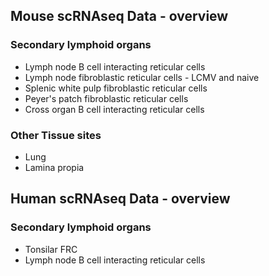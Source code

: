 ## Mouse scRNAseq Data - overview

### Secondary lymphoid organs
* Lymph node B cell interacting reticular cells
* Lymph node fibroblastic reticular cells - LCMV and naive
* Splenic white pulp fibroblastic reticular cells
* Peyer's patch fibroblastic reticular cells
* Cross organ B cell interacting reticular cells

### Other Tissue sites
* Lung
* Lamina propia

## Human scRNAseq Data - overview

### Secondary lymphoid organs
* Tonsilar FRC
* Lymph node B cell interacting reticular cells
